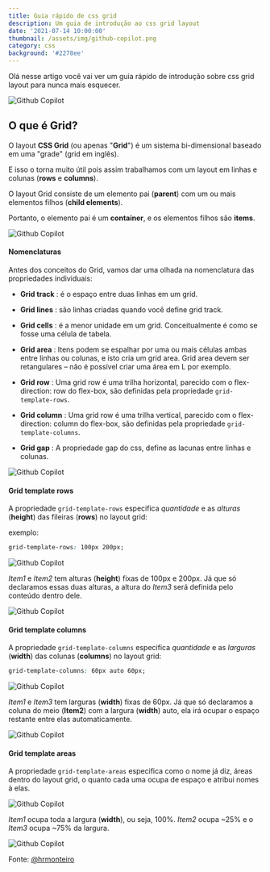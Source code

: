 ```yaml
---
title: Guia rápido de css grid
description: Um guia de introdução ao css grid layout
date: '2021-07-14 10:00:00'
thumbnail: /assets/img/github-copilot.png
category: css
background: '#2278ee'
---
```


Olá nesse artigo você vai ver um guia rápido de introdução sobre css grid layout para nunca mais esquecer.

![Github Copilot](../assets/img/css-grid-layout-01.png)

## O que é Grid?

O layout **CSS Grid** (ou apenas "**Grid**") é um sistema bi-dimensional baseado em uma "grade" (grid em inglês).

E isso o torna muito útil pois assim trabalhamos com um layout em linhas e colunas (**rows** e **columns**).

O layout Grid consiste de um elemento pai (**parent**) com um ou mais elementos filhos (**child elements**).

Portanto, o elemento pai é um **container**, e os elementos filhos são **items**.

![Github Copilot](../assets/img/css-grid-layout-02.png)

#### Nomenclaturas

Antes dos conceitos do Grid, vamos dar uma olhada na nomenclatura das propriedades individuais:

- **Grid track** : é o espaço entre duas linhas em um grid.

- **Grid lines** : são linhas criadas quando você define grid track.

- **Grid cells** : é a menor unidade em um grid. Conceitualmente é como se fosse uma célula de tabela.

- **Grid area** : Itens podem se espalhar por uma ou mais células ambas entre linhas ou colunas, e isto cria um grid area. Grid area devem ser retangulares – não é possível criar uma área em L por exemplo.

- **Grid row** : Uma grid row é uma trilha horizontal, parecido com o flex-direction: row do flex-box, são definidas pela propriedade `grid-template-rows`.

- **Grid column** : Uma grid row é uma trilha vertical, parecido com o flex-direction: column do flex-box, são definidas pela propriedade `grid-template-columns`.

- **Grid gap** : A propriedade gap do css, define as lacunas entre linhas e colunas.

![Github Copilot](../assets/img/css-grid-nomenclaturas.png)

#### Grid template rows

A propriedade `grid-template-rows` especifica _quantidade_ e as _alturas_ (**height**) das fileiras (**rows**) no layout grid:

exemplo:

```css
grid-template-rows: 100px 200px;
```

![Github Copilot](../assets/img/css-grid-template-rows-01.png)

_Item1_ e _Item2_ tem alturas (**height**) fixas de 100px e 200px. Já que só declaramos essas duas alturas, a altura do _Item3_ será definida pelo conteúdo dentro dele.

![Github Copilot](../assets/img/css-grid-template-rows-02.png)

#### Grid template columns

A propriedade `grid-template-columns` especifica _quantidade_ e as _larguras_ (**width**) das colunas (**columns**) no layout grid:

```css
grid-template-columns: 60px auto 60px;
```

![Github Copilot](../assets/img/css-grid-template-columns-01.png)

_Item1_ e _Item3_ tem larguras (**width**) fixas de 60px. Já que só declaramos a coluna do meio (**Item2**) com a largura (**width**) auto, ela irá ocupar o espaço restante entre elas automaticamente.

![Github Copilot](../assets/img/css-grid-template-columns-02.png)

#### Grid template areas

A propriedade `grid-template-areas` especifica como o nome já diz, áreas dentro do layout grid, o quanto cada uma ocupa de espaço e atribui nomes à elas.

![Github Copilot](../assets/img/css-grid-template-areas-01.png)

_Item1_ ocupa toda a largura (**width**), ou seja, 100%.
_Item2_ ocupa ~25% e o _Item3_ ocupa ~75% da largura.

![Github Copilot](../assets/img/css-grid-template-areas-02.png)

Fonte: [@hrmonteiro](https://www.facebook.com/photo/?fbid=3721976001240485&set=pcb.1936734926496562)
